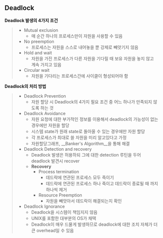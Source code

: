 ## Deadlock

__Deadlock 발생의 4가지 조건__

>- Mutual exclusion
>    - 매 순간 하나의 프로세스만이 자원을 사용할 수 있음
>- No preemption
>    - 프로세스는 자원을 스스로 내어놓을 뿐 강제로 빼앗기지 않음
>- Hold and wait 
>    - 자원을 가진 프로세스가 다른 자원을 기다릴 때 보유 자원을 놓지 않고 계속 가지고 있음
>- Circular wait
>    - 자원을 기다리는 프로세스간에 사이클이 형성되어야 함



__Deadlock의 처리 방법__

>- Deadlock Prevention
>   - 자원 할당 시 Deadlock의 4가지 필요 조건 중 어느 하나가 만족되지 않도록 하는 것
>- Deadlock Avoidance
>   - 자원 요청에 대한 부가적인 정보를 이용해서 deadlock의 가능성이 없는 경우에만 자원을 할당
>   - 시스템 state가 원래 state로 돌아올 수 있는 경우에만 자원 할당
>   - 각 프로세스가 최대로 쓸 자원을 미리 알고있다고 가정
>   - 자원할당그래프, __Banker's Algorithm__을 통해 해결
>- Deadlock Detection and recovery
>   - Deadlock 발생은 허용하되 그에 대한 detection 루틴을 두어 deadlock 발견시 recover
>   - __Recovery__
>      - Process termination
>         - 데드락에 연관된 프로세스 모두 죽이기
>         - 데드락에 연관된 프로세스 하나 죽이고 데드락이 종료될 때 까지 하나씩 제거
>     - Resource Preemption
>       - 자원을 빼앗아서 데드락이 해결되는지 확인
>- Deadlock Ignorance
>   - Deadlock을 시스템이 책임지지 않음
>   - UNIX를 포함한 대부분의 OS가 채택
>   - Deadlock이 매우 드물게 발생하므로 deadlock에 대한 조치 자체가 더 큰 overhead일 수 있음
>